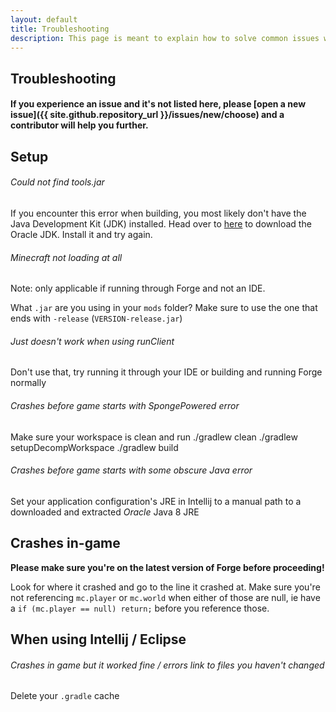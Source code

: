 ```yaml
---
layout: default
title: Troubleshooting
description: This page is meant to explain how to solve common issues when installing or using KAMI Blue. 
---
```


## Troubleshooting

#### If you experience an issue and it's not listed here, please [open a new issue]({{ site.github.repository_url }}/issues/new/choose) and a contributor will help you further.

## Setup
###### Could not find tools.jar
If you encounter this error when building, you most likely don't have the Java Development Kit (JDK) installed.
Head over to [here](https://www.oracle.com/java/technologies/javase-jdk8-downloads.html) to download the Oracle JDK. Install it and try again.

###### Minecraft not loading at all

Note: only applicable if running through Forge and not an IDE. 

What `.jar` are you using in your `mods` folder? Make sure to use the one that ends with `-release` (`VERSION-release.jar`)

###### Just doesn't work when using runClient
Don't use that, try running it through your IDE or building and running Forge normally

###### Crashes before game starts with SpongePowered error
Make sure your workspace is clean and run
./gradlew clean
./gradlew setupDecompWorkspace
./gradlew build

###### Crashes before game starts with some obscure Java error

Set your application configuration's JRE in Intellij to a manual path to a downloaded and extracted *Oracle* Java 8 JRE

## Crashes in-game

**Please make sure you're on the latest version of Forge before proceeding!**

Look for where it crashed and go to the line it crashed at. Make sure you're not referencing `mc.player` or `mc.world` when either of those are null, ie have a `if (mc.player == null) return;` before you reference those.

## When using Intellij / Eclipse

###### Crashes in game but it worked fine / errors link to files you haven't changed

Delete your `.gradle` cache
